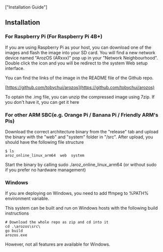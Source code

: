 ["Installation Guide"]

## Installation
### For Raspberry Pi (For Raspberry Pi 4B+)

If you are using Raspberry Pi as your host, you can download one of the images and flash the image into your SD card. You will find a new network device named "ArozOS (ARxxx)" pop up in your "Network Neighbourhood". 
Double click the icon and you will be redirect to the system Web setup interface.

You can find the links of the image in the README file of the Github repo.

[https://github.com/tobychui/arozos](https://github.com/tobychui/arozos)



To optain the .img file, you can unzip the compressed image using 7zip. If you don't have it, you can get it here

### For other ARM SBC(e.g. Orange Pi / Banana Pi / Friendly ARM's Pis)

Download the correct architecture binary from the "release" tab and upload the binary with the "web" and "system" folder in "/src". After upload, you should have the following file structure

```
$ ls
aroz_online_linux_arm64  web  system
```

Start the binary by calling sudo ./aroz_online_linux_arm64 (or without sudo if you prefer no hardware management)

### Windows

If you are deploying on Windows, you need to add ffmpeg to %PATH% environment variable.

This system can be built and run on Windows hosts with the following build instructions

```
# Download the whole repo as zip and cd into it
cd .\arozos\src\
go build
arozos.exe
```

However, not all features are available for Windows.